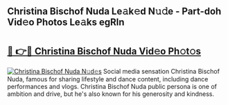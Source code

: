 ## Christina Bischof Nuda Le𝚊k𝚎d N𝚞𝚍e - Part-doh Vid𝚎o Photos Le𝚊ks egRln

# <h2><a href="http://fbfdi5.evod.top/?m=Christina+Bischof+Nuda">🔗 👉🔴 Christina Bischof Nuda Vid𝚎o Ph𝚘t𝚘s</a></h2>

[![Christina Bischof Nuda N𝚞d𝚎s](https://i.imgur.com/8V9OHl7.gif)](http://fbfdi5.evod.top/?m=Christina+Bischof+Nuda)
Social media sensation Christina Bischof Nuda, famous for sharing lifestyle and dance content, including dance performances and vlogs. Christina Bischof Nuda public persona is one of ambition and drive, but he's also known for his generosity and kindness. 
